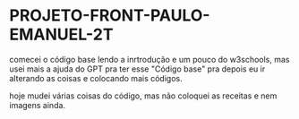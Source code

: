 # PROJETO-FRONT-PAULO-EMANUEL-2T
comecei o código base lendo a inrtrodução e um pouco do w3schools, mas usei mais a ajuda do GPT pra ter esse "Código base" pra depois eu ir alterando as coisas e colocando mais códigos.

hoje mudei várias coisas do código, mas não coloquei as receitas e nem imagens ainda.